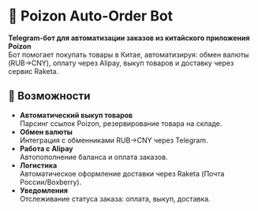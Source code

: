 # 🤖 Poizon Auto-Order Bot

**Telegram-бот для автоматизации заказов из китайского приложения Poizon**  
Бот помогает покупать товары в Китае, автоматизируя: обмен валюты (RUB→CNY), оплату через Alipay, выкуп товаров и доставку через сервис Raketa.

## 🌟 Возможности

- **Автоматический выкуп товаров**  
  Парсинг ссылок Poizon, резервирование товара на складе.
- **Обмен валюты**  
  Интеграция с обменниками RUB→CNY через Telegram.
- **Работа с Alipay**  
  Автопополнение баланса и оплата заказов.
- **Логистика**  
  Автоматическое оформление доставки через Raketa (Почта России/Boxberry).
- **Уведомления**  
  Отслеживание статуса заказа: оплата, выкуп, доставка.
